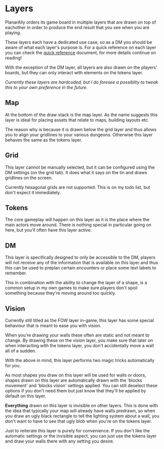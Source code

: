 # Layers

PlanarAlly orders its game board in multiple layers that are drawn on top of eachother in order to produce the end result that you see when you are playing.

These layers each have a dedicated use case, so as a DM you should be aware of what each layer's purpose is. For a quick reference on each layer you can check the [quick reference](/docs/reference/) document, for more details continue on reading!

With the exception of the DM layer, all layers are also drawn on the players' boards, but they can only interact with elements on the tokens layer.

_Currently these layers are hardcoded, but I do foresee a possiblity to tweak this to your own preference in the future._

## Map

At the bottom of the draw stack is the map layer. As the name suggests this layer is ideal for placing assets that relate to maps, building layouts etc.

The reason why is because it is drawn below the grid layer and thus allows you to align your gridlines to your various dungeons. Otherwise this layer behaves the same as the tokens layer.

## Grid

This layer cannot be manually selected, but it can be configured using the DM settings (on the grid tab). It does what it says on the tin and draws gridlines on the screen.

Currently hexagonal grids are not supported. This is on my todo list, but don't expect it immediately.

## Tokens

The core gameplay will happen on this layer as it is the place where the main actors move around. There is nothing special in particular going on here, but you'll often have this layer active.

## DM

This layer is specifically designed to only be accessible to the DM, players will not receive any of the information that is available on this layer and thus this can be used to preplan certain encounters or place some text labels to remember.

This in combination with the ability to change the layer of a shape, is a common setup in my own games to make sure players don't spoil something because they're moving around too quickly.

## Vision

Currently still titled as the FOW layer in-game, this layer has some special behaviour that is meant to ease you with vision.

When you're drawing your walls these often are static and not meant to change. By drawing these on the vision layer, you make sure that later on when interacting with the tokens layer, you don't accidentally move a wall all of a sudden.

With the above in mind, this layer performs two magic tricks automatically for you.

As most shapes you draw on this layer will be used for walls or doors, shapes drawn on this layer are automatically drawn with the 'blocks movement' and 'blocks vision' settings applied. You can still deselect these options if you don't need them but just know that they'll be applied by default on this layer.

**Everything** drawn on this layer is invisible on other layers. This is done with the idea that typically your map will already have walls predrawn, so when you draw an ugly black rectangle to tell the lighting system about a wall, you don't want to have to see that ugly blob when you're on the tokens layer.

Just to reiterate this layer is purely for convenience. If you don't like the automatic settings or the invisible aspect, you can just use the tokens layer and draw your walls there with any setting you desire.
